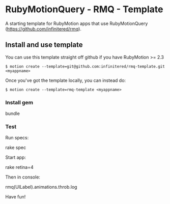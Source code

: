 RubyMotionQuery - RMQ - Template
===================

A starting template for RubyMotion apps that use RubyMotionQuery (https://github.com/infinitered/rmq).

## Install and use template
You can use this template straight off github if you have RubyMotion >= 2.3

  `$ motion create --template=git@github.com:infinitered/rmq-template.git <myappname>`

Once you've got the template locally, you can instead do:

   `$ motion create --template=rmq-template <myappname>`

### Install gem

  bundle

### Test

Run specs:

  rake spec

Start app:

  rake retina=4

Then in console:

  rmq(UILabel).animations.throb.log

Have fun!
